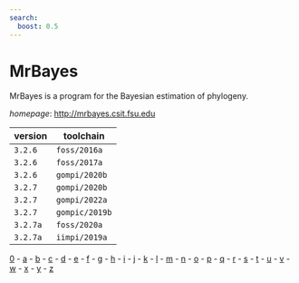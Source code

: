 ```yaml
---
search:
  boost: 0.5
---
```

# MrBayes

MrBayes is a program for the Bayesian estimation of phylogeny.

*homepage*: <http://mrbayes.csit.fsu.edu>

version | toolchain
--------|----------
``3.2.6`` | ``foss/2016a``
``3.2.6`` | ``foss/2017a``
``3.2.6`` | ``gompi/2020b``
``3.2.7`` | ``gompi/2020b``
``3.2.7`` | ``gompi/2022a``
``3.2.7`` | ``gompic/2019b``
``3.2.7a`` | ``foss/2020a``
``3.2.7a`` | ``iimpi/2019a``

[0](../0/index.md) - [a](../a/index.md) - [b](../b/index.md) - [c](../c/index.md) - [d](../d/index.md) - [e](../e/index.md) - [f](../f/index.md) - [g](../g/index.md) - [h](../h/index.md) - [i](../i/index.md) - [j](../j/index.md) - [k](../k/index.md) - [l](../l/index.md) - [m](../m/index.md) - [n](../n/index.md) - [o](../o/index.md) - [p](../p/index.md) - [q](../q/index.md) - [r](../r/index.md) - [s](../s/index.md) - [t](../t/index.md) - [u](../u/index.md) - [v](../v/index.md) - [w](../w/index.md) - [x](../x/index.md) - [y](../y/index.md) - [z](../z/index.md)

